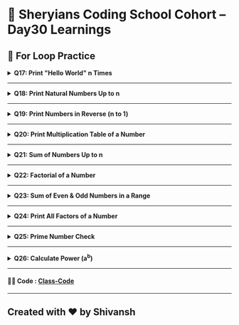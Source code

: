 # 🦁 Sheryians Coding School Cohort – Day30 Learnings



## 🔁 For Loop Practice


<details>
<summary><strong>Q17: Print "Hello World" n Times</strong></summary>

### 🧾 Concept:

Repeat a task (printing a message) a specific number of times using a `for` loop.

### 💡 Goal:

* Accept an integer `n` as input.
* Print `"Hello World"` exactly `n` times.

### 🧠 Learning:

* How to use a loop for repetition.
* Loop control with a counter variable.

</details>

---

<details>
<summary><strong>Q18: Print Natural Numbers Up to n</strong></summary>

### 🧾 Concept:

Natural numbers are positive integers starting from 1.

### 💡 Goal:

* Accept `n` from the user.
* Print numbers from 1 to `n`.

### 🧠 Learning:

* Basics of counting with `for` loops.
* Input/output with sequential logic.

</details>

---

<details>
<summary><strong>Q19: Print Numbers in Reverse (n to 1)</strong></summary>

### 🧾 Concept:

Using a `for` loop in reverse by decrementing the counter.

### 💡 Goal:

* Accept `n` from user.
* Print numbers from `n` down to 1.

### 🧠 Learning:

* Reverse loop logic.
* Proper use of loop conditions and updates.

</details>

---

<details>
<summary><strong>Q20: Print Multiplication Table of a Number</strong></summary>

### 🧾 Concept:

Print the table of a given number using multiplication inside a loop.

#### 📌 Example:

```
Input: 5
Output:
5 * 1 = 5
5 * 2 = 10
...
5 * 10 = 50
```

### 💡 Goal:

* Accept a number.
* Use a loop to display its table from 1 to 10.

### 🧠 Learning:

* Loop with calculations.
* Dynamic string output based on logic.

</details>

---

<details>
<summary><strong>Q21: Sum of Numbers Up to n</strong></summary>

### 🧾 Concept:

Add all numbers from 1 to `n` using a loop.

### 💡 Goal:

* Calculate sum: 1 + 2 + 3 + ... + n.

### 🧠 Learning:

* Accumulator variable pattern in loops.
* Mathematical series sum logic.

</details>

---

<details>
<summary><strong>Q22: Factorial of a Number</strong></summary>

### 🧾 Concept:

The factorial of a number `n` is the product of all positive integers ≤ `n`.

#### 📌 Example:

```
5! = 5 * 4 * 3 * 2 * 1 = 120
```

### 💡 Goal:

* Accept number `n`.
* Calculate `n!` using loop.

### 🧠 Learning:

* Loop-based multiplication.
* Handling large results with iterative logic.

</details>

---

<details>
<summary><strong>Q23: Sum of Even & Odd Numbers in a Range</strong></summary>

### 🧾 Concept:

Identify and separate even and odd numbers and sum them independently.

### 💡 Goal:

* Accept range (`start` to `end`).
* Use conditions to split and sum even and odd numbers.

### 🧠 Learning:

* Conditional logic inside loops.
* Use of `if (i % 2 === 0)` to classify.

</details>

---

<details>
<summary><strong>Q24: Print All Factors of a Number</strong></summary>

### 🧾 Concept:

Factors of a number are values that divide it without a remainder.

### 💡 Goal:

* Accept `n` as input.
* Print all values `i` where `n % i == 0`.

### 🧠 Learning:

* Use of modulus `%` in divisibility.
* Loop-based divisor checking.

</details>

---

<details>
<summary><strong>Q25: Prime Number Check</strong></summary>

### 🧾 Concept:

A number is prime if it's divisible only by 1 and itself.

### 💡 Goal:

* Accept a number.
* Check if it's prime using divisor loop from 2 to `n - 1`.

### 🧠 Learning:

* Logic optimization (loop till `√n`).
* Composite vs prime recognition.

</details>

---

<details>
<summary><strong>Q26: Calculate Power (a<sup>b</sup>)</strong></summary>

### 🧾 Concept:

Raise a number `a` to the power of `b` using iterative multiplication.

#### 📌 Example:

```
Input: a = 2, b = 5 → Output: 2^5 = 32
```

### 💡 Goal:

* Accept two integers: base `a` and exponent `b`.
* Multiply `a` by itself `b` times.

### 🧠 Learning:

* Loop-controlled calculations.
* Exponentiation through repetition.

</details>


---


#### 🧑‍💻 Code : [Class-Code](Code/index.js)



---



## Created with ❤️ by Shivansh 
